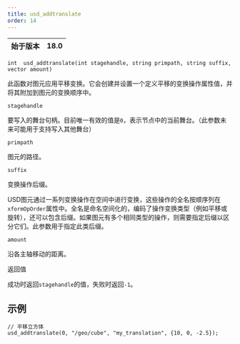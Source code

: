 ```yaml
---
title: usd_addtranslate
order: 14
---
```

| 始于版本 | 18.0 |
| --- | --- |

`int  usd_addtranslate(int stagehandle, string primpath, string suffix, vector amount)`

此函数对图元应用平移变换。它会创建并设置一个定义平移的变换操作属性值，并将其附加到图元的变换顺序中。

`stagehandle`

要写入的舞台句柄。目前唯一有效的值是`0`，表示节点中的当前舞台。（此参数未来可能用于支持写入其他舞台）

`primpath`

图元的路径。

`suffix`

变换操作后缀。

USD图元通过一系列变换操作在空间中进行变换，这些操作的全名按顺序列在`xformOpOrder`属性中。全名是命名空间化的，编码了操作变换类型（例如平移或旋转），还可以包含后缀。如果图元有多个相同类型的操作，则需要指定后缀以区分它们。此参数用于指定此类后缀。

`amount`

沿各主轴移动的距离。

返回值

成功时返回`stagehandle`的值，失败时返回`-1`。

## 示例

```vex
// 平移立方体
usd_addtranslate(0, "/geo/cube", "my_translation", {10, 0, -2.5});

```
